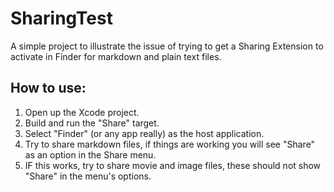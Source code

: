 # SharingTest
A simple project to illustrate the issue of trying to get a Sharing Extension to activate in Finder for markdown and plain text files.

## How to use:

1. Open up the Xcode project.
2. Build and run the "Share" target.
3. Select "Finder" (or any app really) as the host application.
4. Try to share markdown files, if things are working you will see "Share" as an option in the Share menu.
5. IF this works, try to share movie and image files, these should not show "Share" in the menu's options.
